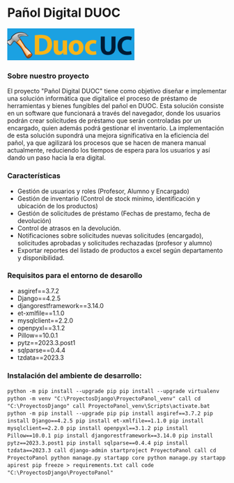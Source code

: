 
# **Pañol Digital DUOC**

![](https://github.com/ErosBozzo/panolDuoc/blob/master/ProyectoPanol/core/static/core/icons/iconopag.png?raw=true)


### Sobre nuestro proyecto

El proyecto "Pañol Digital DUOC" tiene como objetivo diseñar e implementar una solución informática que digitalice el proceso de préstamo de herramientas y bienes fungibles del pañol en DUOC. Esta solución consiste en un software que funcionará a través del navegador, donde los usuarios podrán crear solicitudes de préstamo que serán controladas por un encargado, quien además podrá gestionar el inventario. La implementación de esta solución supondrá una mejora significativa en la eficiencia del pañol, ya que agilizará los procesos que se hacen de manera manual actualmente, reduciendo los tiempos de espera para los usuarios y así dando un paso hacia la era digital.

### Características

- Gestión de usuarios y roles (Profesor, Alumno y Encargado)
- Gestión de inventario (Control de stock minimo, identificación y ubicación de los productos)
- Gestión de solicitudes de préstamo (Fechas de prestamo, fecha de devolución)
- Control de atrasos en la devolución.
- Notificaciones sobre solicitudes nuevas solicitudes (encargado), solicitudes aprobadas y solicitudes rechazadas (profesor y alumno)
- Exportar reportes del listado de productos a excel según departamento y disponibilidad.

### Requisitos para el entorno de desarollo

- asgiref==3.7.2
- Django==4.2.5
- djangorestframework==3.14.0
- et-xmlfile==1.1.0
- mysqlclient==2.2.0
- openpyxl==3.1.2
- Pillow==10.0.1
- pytz==2023.3.post1
- sqlparse==0.4.4
- tzdata==2023.3

### Instalación del ambiente de desarrollo:

`python -m pip install --upgrade pip
pip install --upgrade virtualenv
python -m venv "C:\ProyectosDjango\ProyectoPanol_venv"
call cd "C:\ProyectosDjango"
call ProyectoPanol_venv\Scripts\activate.bat
python -m pip install --upgrade pip
pip install asgiref==3.7.2
pip install Django==4.2.5
pip install et-xmlfile==1.1.0
pip install mysqlclient==2.2.0
pip install openpyxl==3.1.2
pip install Pillow==10.0.1
pip install djangorestframework==3.14.0
pip install pytz==2023.3.post1
pip install sqlparse==0.4.4
pip install tzdata==2023.3
call django-admin startproject ProyectoPanol
call cd ProyectoPanol
python manage.py startapp core
python manage.py startapp apirest
pip freeze > requirements.txt
call code "C:\ProyectosDjango\ProyectoPanol"`
